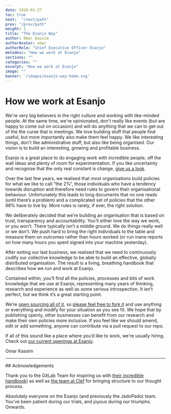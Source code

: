 ```yaml
---
date: 2018-01-27
toc: true
next:  "/next/path"
prev: "/prev/path"
weight: 1
title: "The Esanjo Way"
author: Omar Kassim
authorAvatar: omar
authorRole: "Chief Executive Officer Esanjo"
metadesc: "How we work at Esanjo"
sections: ""
categories: ""
excerpt: "How we work at Esanjo"
image: ""
banner: '/images/esanjo-way-home.svg'
---
```


# How we work at Esanjo

We're very big believers in the right culture and working with like-minded people. At the same time, we're opinionated, don't really like events (but are happy to come out on occasion) and will do anything that we can to get out of the the curse that is meetings. We love building stuff that people find useful, but more importantly also make them feel happy. We like interesting things, don't like administrative stuff, but also like being organised. Our vision is to build an interesting, growing and profitable business. 

Esanjo is a great place to do engaging work with incredible people, off the wall ideas and plenty of room for experimentation. If you like uncertainty and recognise that the only real constant is change, [give us a look](https://careers.esanjo.com).

Over the last few years, we realised that most organisations build policies for what we like to call “the 2%”, those individuals who have a tendency towards disruption and therefore need rules to govern their organisational behaviour. Unfortunately this leads to long documents that no one reads (until there’s a problem) and a complicated set of policies that the other 98% have to live by. More rules is rarely, if ever, the right solution.

We deliberately decided that we’re building an organisation that is based on trust, transparency and accountability. You’ll either love the way we work, or you won’t. There typically isn’t a middle ground. We do things really well or we don’t. We push hard to bring the right individuals to the table and measure them on outcomes rather than hours worked (or run inane reports on how many hours you spent signed into your machine yesterday).

After exiting our last business, we realised that we need to continuously codify our collective knowledge to be able to build an effective, globally distributed organisation. The result is a living, breathing handbook that describes how we run and work at Esanjo.

Contained within, you’ll find all the policies, processes and bits of work knowledge that we use at Esanjo, representing many years of thinking, research and experience as well as some serious introspection. It isn’t perfect, but we think it’s a great starting point.

We’re [open sourcing all of it](https://creativecommons.org/licenses/by-sa/4.0/), so [please feel free to fork it](https://github.com/Esanjo/esanjo-way) and use anything or everything and modify for your situation as you see fit. We hope that by publishing openly, other businesses can benefit from our research and make their own policies more inclusive. If you feel like we should amend, edit or add something, anyone can contribute via a pull request to our repo.

If all of this sound like a place where you’d like to work, we're usually hiring. Check out [our current openings at Esanjo](https://careers.esanjo.com).

Omar Kassim

<hr/>
## Acknowledgements

Thank you to the GitLab Team for inspiring us with [their incredible handbook](https://about.gitlab.com/handbook/)) as well as [the team at Clef](https://github.com/clef/handbook) for bringing structure to our thought process.

Absolutely everyone on the Esanjo (and previously the JadoPado) team. You’ve been patient during our trials, and joyous during our triumphs. Onwards.
